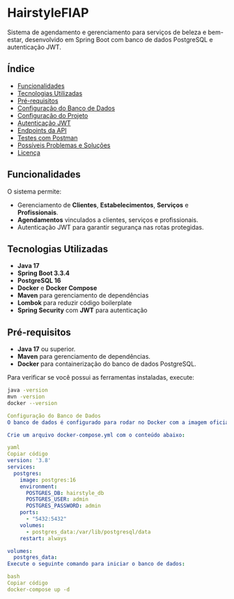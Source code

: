 # HairstyleFIAP

Sistema de agendamento e gerenciamento para serviços de beleza e bem-estar, desenvolvido em Spring Boot com banco de dados PostgreSQL e autenticação JWT.

## Índice
- [Funcionalidades](#funcionalidades)
- [Tecnologias Utilizadas](#tecnologias-utilizadas)
- [Pré-requisitos](#pré-requisitos)
- [Configuração do Banco de Dados](#configuração-do-banco-de-dados)
- [Configuração do Projeto](#configuração-do-projeto)
- [Autenticação JWT](#autenticação-jwt)
- [Endpoints da API](#endpoints-da-api)
- [Testes com Postman](#testes-com-postman)
- [Possíveis Problemas e Soluções](#possíveis-problemas-e-soluções)
- [Licença](#licença)

## Funcionalidades

O sistema permite:
- Gerenciamento de **Clientes**, **Estabelecimentos**, **Serviços** e **Profissionais**.
- **Agendamentos** vinculados a clientes, serviços e profissionais.
- Autenticação JWT para garantir segurança nas rotas protegidas.

## Tecnologias Utilizadas
- **Java 17**
- **Spring Boot 3.3.4**
- **PostgreSQL 16**
- **Docker** e **Docker Compose**
- **Maven** para gerenciamento de dependências
- **Lombok** para reduzir código boilerplate
- **Spring Security** com **JWT** para autenticação

## Pré-requisitos

- **Java 17** ou superior.
- **Maven** para gerenciamento de dependências.
- **Docker** para containerização do banco de dados PostgreSQL.

Para verificar se você possui as ferramentas instaladas, execute:
```bash
java -version
mvn -version
docker --version
```

```yaml
Configuração do Banco de Dados
O banco de dados é configurado para rodar no Docker com a imagem oficial do PostgreSQL:

Crie um arquivo docker-compose.yml com o conteúdo abaixo:

yaml
Copiar código
version: '3.8'
services:
  postgres:
    image: postgres:16
    environment:
      POSTGRES_DB: hairstyle_db
      POSTGRES_USER: admin
      POSTGRES_PASSWORD: admin
    ports:
      - "5432:5432"
    volumes:
      - postgres_data:/var/lib/postgresql/data
    restart: always

volumes:
  postgres_data:
Execute o seguinte comando para iniciar o banco de dados:

bash
Copiar código
docker-compose up -d
```
